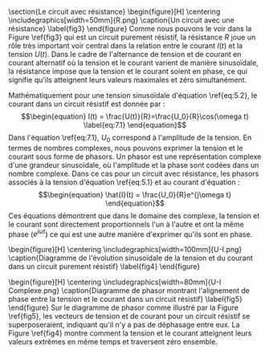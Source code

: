 
\section{Le circuit avec résistance}
\begin{figure}[H]
\centering
\includegraphics[width=50mm]{R.png}
\caption{Un circuit avec une résistance}
\label{fig3}
\end{figure}
Comme nous pouvons le voir dans la Figure \ref{fig3} qui est un circuit purement résistif, la résistance $R$ joue un rôle très important voir central dans la relation entre le courant $I(t)$ et la tension $U(t)$.  Dans le cadre de l'alternance de tension et de courant en courant alternatif où la tension et le courant varient de manière sinusoïdale, la résistance impose que la tension et le courant soient en phase, ce qui signifie qu'ils atteignent leurs valeurs maximales et zéro simultanément.

Mathématiquement pour une tension sinusoïdale d'équation \ref{eq:5.2}, le courant dans un circuit résistif est donnée par :
$$\begin{equation}
    I(t) = \frac{U(t)}{R}=\frac{U_0}{R}\cos(\omega t)
    \label{eq:7.1}
\end{equation}$$
Dans l'équation \ref{eq:7.1}, $U_0$ correspond à l'amplitude de la tension. En termes de nombres complexes, nous pouvons exprimer la tension et le courant sous forme de phasors. Un phasor est une représentation complexe d'une grandeur sinusoïdale, où l'amplitude et la phase sont codées dans un nombre complexe. Dans ce cas pour un circuit avec résistance, les phasors associés à la tension d'équation \ref{eq:5.1} et au courant d'équation :
$$\begin{equation}
    \hat{I}(t) = \frac{U_0}{R}e^{j\omega t}
\end{equation}$$
Ces équations démontrent que dans le domaine des complexe, la tension et le courant sont directement proportionnels l'un à l'autre et ont la même phase ($e^{j\omega t}$) ce qui est une autre manière d'exprimer qu'ils sont en phase.

\begin{figure}[H]
\centering
\includegraphics[width=100mm]{U-I.png}
\caption{Diagramme de l'évolution sinusoïdale de la tension et du courant dans un circuit purement résistif}
\label{fig4}
\end{figure}

\begin{figure}[H]
\centering
\includegraphics[width=80mm]{U-I Complexe.png}
\caption{Diagramme de phasor montrant l'alignement de phase entre la tension et le courant dans un circuit résistif}
\label{fig5}
\end{figure}
Sur le diagramme de phasor comme illustré par la Figure \ref{fig5}, les vecteurs de tension et de courant pour un circuit résistif se superposeraient, indiquant qu'il n'y a pas de déphasage entre eux. La Figure \ref{fig4} montre comment la tension et le courant atteignent leurs valeurs extrêmes en même temps et traversent zéro ensemble.